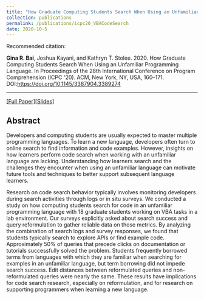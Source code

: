 ```yaml
---
title: "How Graduate Computing Students Search When Using an Unfamiliar Programming Language"
collection: publications
permalink: /publications/icpc20_VBACodeSearch
date: 2020-10-5
---
```

Recommended citation: 

**Gina R. Bai**, Joshua Kayani, and Kathryn T. Stolee. 2020. How Graduate Computing Students Search When Using an Unfamiliar Programming Language. In Proceedings of the 28th International Conference on Program Comprehension (ICPC '20). ACM, New York, NY, USA, 160–171. DOI:https://doi.org/10.1145/3387904.3389274

---
[[Full Paper]](http://ginabai.github.io/files/PaperPreprints/icpc20_VBACodeSearch.pdf)[[Slides]](http://ginabai.github.io/files/ConferenceSlides/icpc2020.pdf)

## Abstract
Developers and computing students are usually expected to master multiple programming languages. To learn a new language, developers often turn to online search to find information and code examples. However, insights on how learners perform code search when working with an unfamiliar language are lacking. Understanding how learners search and the challenges they encounter when using an unfamiliar language can motivate future tools and techniques to better support subsequent language learners.

Research on code search behavior typically involves monitoring developers during search activities through logs or in situ surveys. We conducted a study on how computing students search for code in an unfamiliar programming language with 18 graduate students working on VBA tasks in a lab environment. Our surveys explicitly asked about search success and query reformulation to gather reliable data on those metrics. By analyzing the combination of search logs and survey responses, we found that students typically search to explore APIs or find example code. Approximately 50% of queries that precede clicks on documentation or tutorials successfully solved the problem. Students frequently borrowed terms from languages with which they are familiar when searching for examples in an unfamiliar language, but term borrowing did not impede search success. Edit distances between reformulated queries and non-reformulated queries were nearly the same. These results have implications for code search research, especially on reformulation, and for research on supporting programmers when learning a new language.
